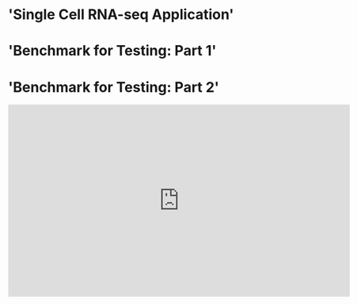 
# 'Single Cell RNA-seq Application' 

# 'Benchmark for Testing: Part 1' 

# 'Benchmark for Testing: Part 2' 

<iframe width="690" height="388" src="https://www.youtube-nocookie.com/embed/4fRWRodu5XM?rel=0&amp;showinfo=0" frameborder="0" allow="autoplay; encrypted-media" allowfullscreen></iframe>


